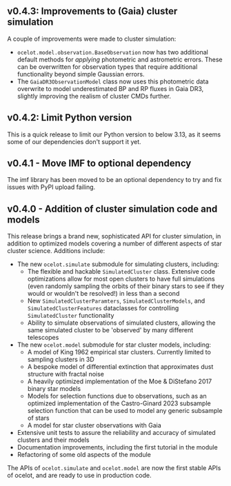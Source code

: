 ## v0.4.3: Improvements to (Gaia) cluster simulation

A couple of improvements were made to cluster simulation:

- `ocelot.model.observation.BaseObservation` now has two additional default methods for _applying_ photometric and astrometric errors. These can be overwritten for observation types that require additional functionality beyond simple Gaussian errors.
- The `GaiaDR3ObservationModel` class now uses this photometric data overwrite to model underestimated BP and RP fluxes in Gaia DR3, slightly improving the realism of cluster CMDs further.


## v0.4.2: Limit Python version 

This is a quick release to limit our Python version to below 3.13, as it seems some of our dependencies don't support it yet.


## v0.4.1 - Move IMF to optional dependency

The imf library has been moved to be an optional dependency to try and fix issues with PyPI upload failing.


## v0.4.0 - Addition of cluster simulation code and models

This release brings a brand new, sophisticated API for cluster simulation, in addition to optimized models covering a number of different aspects of star cluster science. Additions include:

- The new `ocelot.simulate` submodule for simulating clusters, including:
    - The flexible and hackable `SimulatedCluster` class. Extensive code optimizations allow for most open clusters to have full simulations (even randomly sampling the orbits of their binary stars to see if they would or wouldn't be resolved!) in less than a second
    - New `SimulatedClusterParamters`, `SimulatedClusterModels`, and `SimulatedClusterFeatures` dataclasses for controlling `SimulatedCluster` functionality
    - Ability to simulate observations of simulated clusters, allowing the same simulated cluster to be 'observed' by many different telescopes
- The new `ocelot.model` submodule for star cluster models, including:
    - A model of King 1962 empirical star clusters. Currently limited to sampling clusters in 3D
    - A bespoke model of differential extinction that approximates dust structure with fractal noise
    - A heavily optimized implementation of the Moe & DiStefano 2017 binary star models
    - Models for selection functions due to observations, such as an optimized implementation of the Castro-Ginard 2023 subsample selection function that can be used to model any generic subsample of stars
    - A model for star cluster observations with Gaia
- Extensive unit tests to assure the reliability and accuracy of simulated clusters and their models
- Documentation improvements, including the first tutorial in the module
- Refactoring of some old aspects of the module

The APIs of `ocelot.simulate` and `ocelot.model` are now the first stable APIs of ocelot, and are ready to use in production code.
